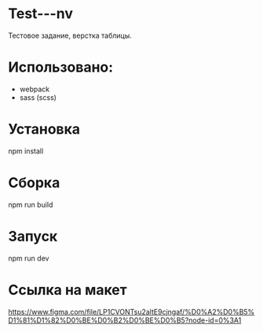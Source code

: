 # Test---nv
Тестовое задание, верстка таблицы.

# Использовано:
 - webpack
 - sass (scss)

# Установка 
npm install

# Сборка
npm run build

# Запуск
npm run dev

# Ссылка на макет 
https://www.figma.com/file/LP1CVONTsu2altE9cjngaf/%D0%A2%D0%B5%D1%81%D1%82%D0%BE%D0%B2%D0%BE%D0%B5?node-id=0%3A1